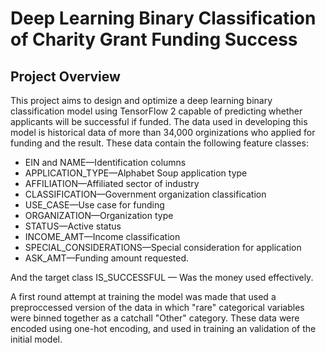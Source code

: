 # Deep Learning Binary Classification of Charity Grant Funding Success
## Project Overview
This project aims to design and optimize a deep learning binary classification model using TensorFlow 2 capable of predicting whether applicants will be successful if funded. The data used in developing this model is historical data of more than 34,000 orginizations who applied for funding and the result. These data contain the following feature classes:
- EIN and NAME—Identification columns
- APPLICATION_TYPE—Alphabet Soup application type
- AFFILIATION—Affiliated sector of industry
- CLASSIFICATION—Government organization classification
- USE_CASE—Use case for funding
- ORGANIZATION—Organization type
- STATUS—Active status
- INCOME_AMT—Income classification
- SPECIAL_CONSIDERATIONS—Special consideration for application
- ASK_AMT—Funding amount requested.

And the target class IS_SUCCESSFUL — Was the money used effectively.

A first round attempt at training the model was made that used a preproccessed version of the data in which "rare" categorical variables were binned together as a catchall "Other" category. These data were encoded using one-hot encoding, and used in training an validation of the initial model.

